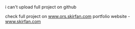 i can't upload full project on github

check full project on  www.ors.skirfan.com
portfolio website - www.skirfan.com
